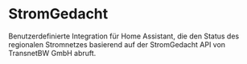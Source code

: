 # StromGedacht
Benutzerdefinierte Integration für Home Assistant, die den Status des regionalen Stromnetzes basierend auf der StromGedacht API von TransnetBW GmbH abruft.
